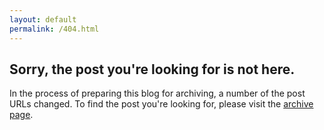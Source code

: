 ```yaml
---
layout: default
permalink: /404.html
---
```

Sorry, the post you're looking for is not here.
-----------------------------------------------

In the process of preparing this blog for archiving, a number of the post URLs changed. To find the post you're looking for, please visit the [archive page](http://blog.jakebelder.com/archive).
